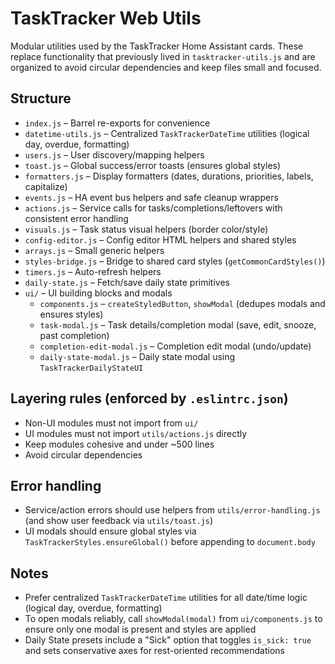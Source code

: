 # TaskTracker Web Utils

Modular utilities used by the TaskTracker Home Assistant cards. These replace functionality that previously lived in `tasktracker-utils.js` and are organized to avoid circular dependencies and keep files small and focused.

## Structure

- `index.js` – Barrel re-exports for convenience
- `datetime-utils.js` – Centralized `TaskTrackerDateTime` utilities (logical day, overdue, formatting)
- `users.js` – User discovery/mapping helpers
- `toast.js` – Global success/error toasts (ensures global styles)
- `formatters.js` – Display formatters (dates, durations, priorities, labels, capitalize)
- `events.js` – HA event bus helpers and safe cleanup wrappers
- `actions.js` – Service calls for tasks/completions/leftovers with consistent error handling
- `visuals.js` – Task status visual helpers (border color/style)
- `config-editor.js` – Config editor HTML helpers and shared styles
- `arrays.js` – Small generic helpers
- `styles-bridge.js` – Bridge to shared card styles (`getCommonCardStyles()`)
- `timers.js` – Auto-refresh helpers
- `daily-state.js` – Fetch/save daily state primitives
- `ui/` – UI building blocks and modals
  - `components.js` – `createStyledButton`, `showModal` (dedupes modals and ensures styles)
  - `task-modal.js` – Task details/completion modal (save, edit, snooze, past completion)
  - `completion-edit-modal.js` – Completion edit modal (undo/update)
  - `daily-state-modal.js` – Daily state modal using `TaskTrackerDailyStateUI`

## Layering rules (enforced by `.eslintrc.json`)

- Non-UI modules must not import from `ui/`
- UI modules must not import `utils/actions.js` directly
- Keep modules cohesive and under ~500 lines
- Avoid circular dependencies

## Error handling

- Service/action errors should use helpers from `utils/error-handling.js` (and show user feedback via `utils/toast.js`)
- UI modals should ensure global styles via `TaskTrackerStyles.ensureGlobal()` before appending to `document.body`

## Notes

- Prefer centralized `TaskTrackerDateTime` utilities for all date/time logic (logical day, overdue, formatting)
- To open modals reliably, call `showModal(modal)` from `ui/components.js` to ensure only one modal is present and styles are applied
 - Daily State presets include a "Sick" option that toggles `is_sick: true` and sets conservative axes for rest-oriented recommendations
